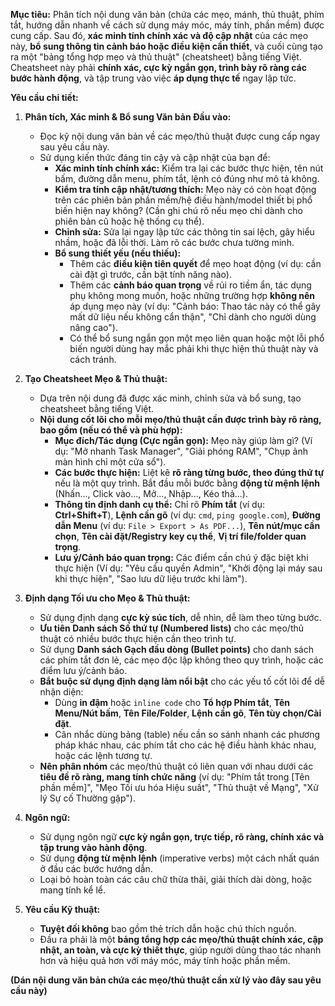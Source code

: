 **Mục tiêu:** Phân tích nội dung văn bản (chứa các mẹo, mánh, thủ thuật, phím tắt, hướng dẫn nhanh về cách sử dụng máy móc, máy tính, phần mềm) được cung cấp. Sau đó, **xác minh tính chính xác và độ cập nhật** của các mẹo này, **bổ sung thông tin cảnh báo hoặc điều kiện cần thiết**, và cuối cùng tạo ra một "bảng tổng hợp mẹo và thủ thuật" (cheatsheet) bằng tiếng Việt. Cheatsheet này phải **chính xác, cực kỳ ngắn gọn, trình bày rõ ràng các bước hành động**, và tập trung vào việc **áp dụng thực tế** ngay lập tức.

**Yêu cầu chi tiết:**

1.  **Phân tích, Xác minh & Bổ sung Văn bản Đầu vào:**
    * Đọc kỹ nội dung văn bản về các mẹo/thủ thuật được cung cấp ngay sau yêu cầu này.
    * Sử dụng kiến thức đáng tin cậy và cập nhật của bạn để:
        * **Xác minh tính chính xác:** Kiểm tra lại các bước thực hiện, tên nút bấm, đường dẫn menu, phím tắt, lệnh có đúng như mô tả không.
        * **Kiểm tra tính cập nhật/tương thích:** Mẹo này có còn hoạt động trên các phiên bản phần mềm/hệ điều hành/model thiết bị phổ biến hiện nay không? (Cần ghi chú rõ nếu mẹo chỉ dành cho phiên bản cũ hoặc hệ thống cụ thể).
        * **Chỉnh sửa:** Sửa lại ngay lập tức các thông tin sai lệch, gây hiểu nhầm, hoặc đã lỗi thời. Làm rõ các bước chưa tường minh.
        * **Bổ sung thiết yếu (nếu thiếu):**
            * Thêm các **điều kiện tiên quyết** để mẹo hoạt động (ví dụ: cần cài đặt gì trước, cần bật tính năng nào).
            * Thêm các **cảnh báo quan trọng** về rủi ro tiềm ẩn, tác dụng phụ không mong muốn, hoặc những trường hợp **không nên** áp dụng mẹo này (ví dụ: "Cảnh báo: Thao tác này có thể gây mất dữ liệu nếu không cẩn thận", "Chỉ dành cho người dùng nâng cao").
            * Có thể bổ sung ngắn gọn một mẹo liên quan hoặc một lỗi phổ biến người dùng hay mắc phải khi thực hiện thủ thuật này và cách tránh.

2.  **Tạo Cheatsheet Mẹo & Thủ thuật:**
    * Dựa trên nội dung đã được xác minh, chỉnh sửa và bổ sung, tạo cheatsheet bằng tiếng Việt.
    * **Nội dung cốt lõi cho mỗi mẹo/thủ thuật cần được trình bày rõ ràng, bao gồm (nếu có thể và phù hợp):**
        * **Mục đích/Tác dụng (Cực ngắn gọn):** Mẹo này giúp làm gì? (Ví dụ: "Mở nhanh Task Manager", "Giải phóng RAM", "Chụp ảnh màn hình chỉ một cửa sổ").
        * **Các bước thực hiện:** Liệt kê **rõ ràng từng bước, theo đúng thứ tự** nếu là một quy trình. Bắt đầu mỗi bước bằng **động từ mệnh lệnh** (Nhấn..., Click vào..., Mở..., Nhập..., Kéo thả...).
        * **Thông tin định danh cụ thể:** Chỉ rõ **Phím tắt** (ví dụ: **Ctrl+Shift+T**), **Lệnh cần gõ** (ví dụ: `cmd`, `ping google.com`), **Đường dẫn Menu** (ví dụ: `File > Export > As PDF...`), **Tên nút/mục cần chọn**, **Tên cài đặt/Registry key cụ thể**, **Vị trí file/folder quan trọng**.
        * **Lưu ý/Cảnh báo quan trọng:** Các điểm cần chú ý đặc biệt khi thực hiện (Ví dụ: "Yêu cầu quyền Admin", "Khởi động lại máy sau khi thực hiện", "Sao lưu dữ liệu trước khi làm").

3.  **Định dạng Tối ưu cho Mẹo & Thủ thuật:**
    * Sử dụng định dạng **cực kỳ súc tích**, dễ nhìn, dễ làm theo từng bước.
    * **Ưu tiên Danh sách Số thứ tự (Numbered lists)** cho các mẹo/thủ thuật có nhiều bước thực hiện cần theo trình tự.
    * Sử dụng **Danh sách Gạch đầu dòng (Bullet points)** cho danh sách các phím tắt đơn lẻ, các mẹo độc lập không theo quy trình, hoặc các điểm lưu ý/cảnh báo.
    * **Bắt buộc sử dụng định dạng làm nổi bật** cho các yếu tố cốt lõi để dễ nhận diện:
        * Dùng **in đậm** hoặc `inline code` cho **Tổ hợp Phím tắt**, **Tên Menu/Nút bấm**, **Tên File/Folder**, **Lệnh cần gõ**, **Tên tùy chọn/Cài đặt**.
        * Cân nhắc dùng bảng (table) nếu cần so sánh nhanh các phương pháp khác nhau, các phím tắt cho các hệ điều hành khác nhau, hoặc các lệnh tương tự.
    * **Nên phân nhóm** các mẹo/thủ thuật có liên quan với nhau dưới các **tiêu đề rõ ràng, mang tính chức năng** (ví dụ: "Phím tắt trong [Tên phần mềm]", "Mẹo Tối ưu hóa Hiệu suất", "Thủ thuật về Mạng", "Xử lý Sự cố Thường gặp").

4.  **Ngôn ngữ:**
    * Sử dụng ngôn ngữ **cực kỳ ngắn gọn, trực tiếp, rõ ràng, chính xác và tập trung vào hành động**.
    * Sử dụng **động từ mệnh lệnh** (imperative verbs) một cách nhất quán ở đầu các bước hướng dẫn.
    * Loại bỏ hoàn toàn các câu chữ thừa thãi, giải thích dài dòng, hoặc mang tính kể lể.

5.  **Yêu cầu Kỹ thuật:**
    * **Tuyệt đối không** bao gồm thẻ trích dẫn hoặc chú thích nguồn.
    * Đầu ra phải là một **bảng tổng hợp các mẹo/thủ thuật chính xác, cập nhật, an toàn, và cực kỳ thiết thực**, giúp người dùng thao tác nhanh hơn và hiệu quả hơn với máy móc, máy tính hoặc phần mềm.

**(Dán nội dung văn bản chứa các mẹo/thủ thuật cần xử lý vào đây sau yêu cầu này)**